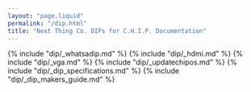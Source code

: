 ```yaml
---
layout: "page.liquid"
permalink: "/dip.html"
title: "Next Thing Co. DIPs for C.H.I.P. Documentation"
---
```


{% include "dip/_whatsadip.md" %}
{% include "dip/_hdmi.md" %}
{% include "dip/_vga.md" %}
{% include "dip/_updatechipos.md" %}
{% include "dip/_dip_specifications.md" %}
{% include "dip/_dip_makers_guide.md" %}

